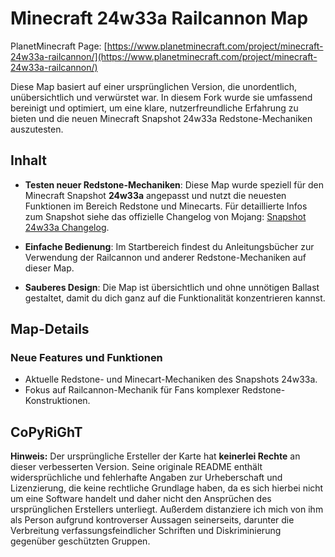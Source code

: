 # Minecraft 24w33a Railcannon Map

PlanetMinecraft Page: [https://www.planetminecraft.com/project/minecraft-24w33a-railcannon/](https://www.planetminecraft.com/project/minecraft-24w33a-railcannon/)

Diese Map basiert auf einer ursprünglichen Version, die unordentlich, unübersichtlich und verwürstet war. 
In diesem Fork wurde sie umfassend bereinigt und optimiert, um eine klare, nutzerfreundliche Erfahrung zu bieten und die neuen Minecraft Snapshot 24w33a Redstone-Mechaniken auszutesten.

## Inhalt

- **Testen neuer Redstone-Mechaniken**: Diese Map wurde speziell für den Minecraft Snapshot **24w33a** angepasst und nutzt die neuesten Funktionen im Bereich Redstone und Minecarts. Für detaillierte Infos zum Snapshot siehe das offizielle Changelog von Mojang: [Snapshot 24w33a Changelog](https://www.minecraft.net/en-us/article/minecraft-snapshot-24w33a).

- **Einfache Bedienung**: Im Startbereich findest du Anleitungsbücher zur Verwendung der Railcannon und anderer Redstone-Mechaniken auf dieser Map.

- **Sauberes Design**: Die Map ist übersichtlich und ohne unnötigen Ballast gestaltet, damit du dich ganz auf die Funktionalität konzentrieren kannst.

## Map-Details

### Neue Features und Funktionen
- Aktuelle Redstone- und Minecart-Mechaniken des Snapshots 24w33a.
- Fokus auf Railcannon-Mechanik für Fans komplexer Redstone-Konstruktionen.

## CoPyRiGhT

**Hinweis:** Der ursprüngliche Ersteller der Karte hat **keinerlei Rechte** an dieser verbesserten Version. Seine originale README enthält widersprüchliche und fehlerhafte Angaben zur Urheberschaft und Lizenzierung, die keine rechtliche Grundlage haben, da es sich hierbei nicht um eine Software handelt und daher nicht den Ansprüchen des ursprünglichen Erstellers unterliegt. Außerdem distanziere ich mich von ihm als Person aufgrund kontroverser Aussagen seinerseits, darunter die Verbreitung verfassungsfeindlicher Schriften und Diskriminierung gegenüber geschützten Gruppen. 
